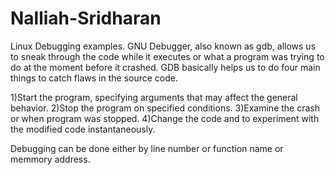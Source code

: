 # Nalliah-Sridharan
Linux Debugging examples. 
GNU Debugger, also known as gdb, allows us to sneak through the code while it executes or what a program was trying to do at the moment before it crashed. GDB basically helps us to do four main things to catch flaws in the source code.

1)Start the program, specifying arguments that may affect the general behavior.
2)Stop the program on specified conditions.
3)Examine the crash or when program was stopped.
4)Change the code and to experiment with the modified code instantaneously.

Debugging can be done either by line number or function name or memmory address.
